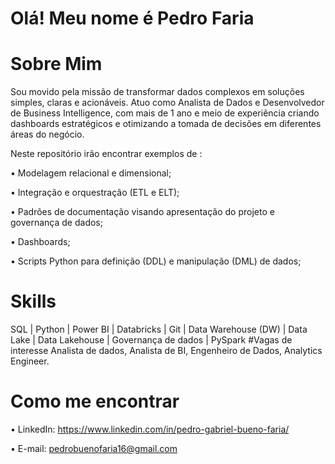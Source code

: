 # Olá! Meu nome é Pedro Faria
# Sobre Mim
Sou movido pela missão de transformar dados complexos em soluções simples, claras e acionáveis. Atuo como Analista de Dados e Desenvolvedor de Business Intelligence, com mais de 1 ano e meio de experiência criando dashboards estratégicos e otimizando a tomada de decisões em diferentes áreas do negócio.

Neste repositório irão encontrar exemplos de :

• Modelagem relacional e dimensional; 

• Integração e orquestração (ETL e ELT);

• Padrões de documentação visando apresentação do projeto e governança de dados; 

• Dashboards;

• Scripts Python para definição (DDL) e manipulação (DML) de dados;

# Skills
SQL | Python |  Power BI  | Databricks | Git | Data Warehouse (DW) | Data Lake | Data Lakehouse | Governança de dados | PySpark
#Vagas de interesse
Analista de dados, Analista de BI, Engenheiro de Dados, Analytics Engineer.
# Como me encontrar
• LinkedIn: https://www.linkedin.com/in/pedro-gabriel-bueno-faria/

• E-mail: pedrobuenofaria16@gmail.com
